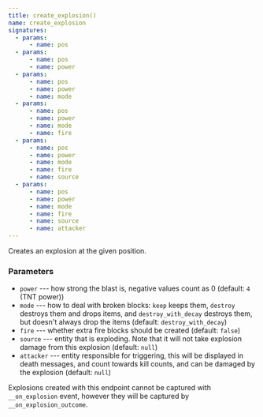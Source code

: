 ```yaml
---
title: create_explosion()
name: create_explosion
signatures:
  - params:
      - name: pos
  - params:
      - name: pos
      - name: power
  - params:
      - name: pos
      - name: power
      - name: mode
  - params:
      - name: pos
      - name: power
      - name: mode
      - name: fire
  - params:
      - name: pos
      - name: power
      - name: mode
      - name: fire
      - name: source
  - params:
      - name: pos
      - name: power
      - name: mode
      - name: fire
      - name: source
      - name: attacker
---
```


Creates an explosion at the given position.

### Parameters

- `power` --- how strong the blast is, negative values count as 0 (default: `4`
  (TNT power))
- `mode` --- how to deal with broken blocks: `keep` keeps them, `destroy` destroys
  them and drops items, and `destroy_with_decay` destroys them, but doesn't
  always drop the items (default: `destroy_with_decay`)
- `fire` --- whether extra fire blocks should be created (default: `false`)
- `source` --- entity that is exploding. Note that it will not take explosion
  damage from this explosion (default: `null`)
- `attacker` --- entity responsible for triggering, this will be displayed in
  death messages, and count towards kill counts, and can be damaged by the
  explosion (default: `null`)

Explosions created with this endpoint cannot be captured with `__on_explosion`
event, however they will be captured by `__on_explosion_outcome`.
